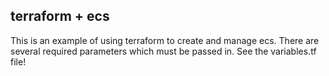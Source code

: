 ## terraform + ecs


This is an example of using terraform to create and manage ecs. There are several required parameters which must be passed in. See the variables.tf file!
